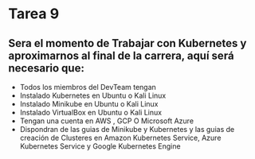 # Tarea 9

## Sera el momento de Trabajar con Kubernetes y aproximarnos al final de la carrera, aquí será necesario que:

*	Todos los miembros del DevTeam tengan
*	Instalado Kubernetes en Ubuntu o Kali Linux
*	Instalado Minikube en Ubuntu o Kali Linux
*	Instalado VirtualBox en Ubuntu o Kali Linux
*	Tengan una cuenta en AWS , GCP O Microsoft Azure
*	Dispondran de las guias de Minikube y Kubernetes y las guias de creación de Clusteres en Amazon Kubernetes Service, Azure Kubernetes Service y Google Kubernetes Engine
